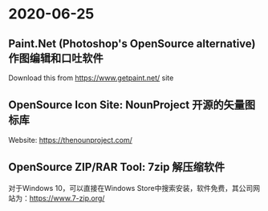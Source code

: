# 2020-06-25

## Paint.Net (Photoshop's OpenSource alternative) 作图编辑和口吐软件

Download this from <https://www.getpaint.net/> site

## OpenSource Icon Site: NounProject 开源的矢量图标库

Website: <https://thenounproject.com/>

## OpenSource ZIP/RAR Tool: 7zip 解压缩软件

对于Windows 10，可以直接在Windows Store中搜索安装，软件免费，其公司网站为：https://www.7-zip.org/
